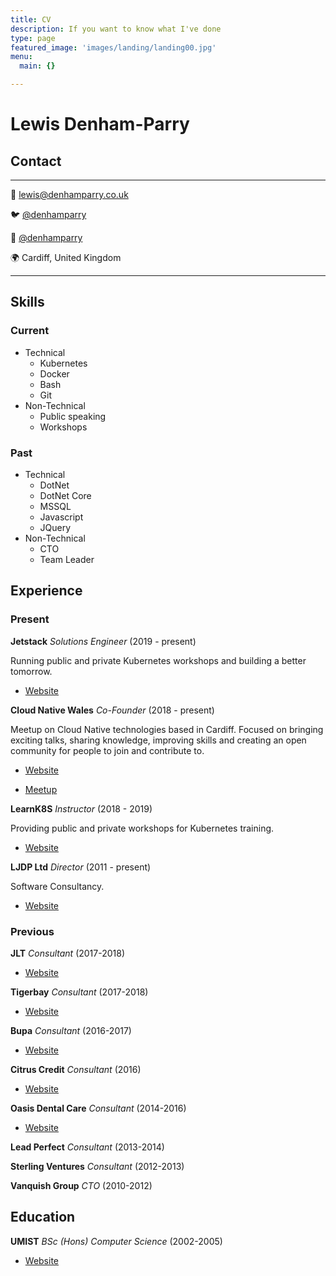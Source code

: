 ```yaml
---
title: CV
description: If you want to know what I've done
type: page
featured_image: 'images/landing/landing00.jpg'
menu:
  main: {}

---
```


# Lewis Denham-Parry

## Contact

-------------------

📧 [lewis@denhamparry.co.uk](mailto:lewis@denhamparry.co.uk)

🐦 [@denhamparry](https://twitter.com/denhamparry)

🤖 [@denhamparry](https://github.com/denhamparry)

🌍 Cardiff, United Kingdom

-------------------

## Skills

### Current

* Technical
  * Kubernetes
  * Docker
  * Bash
  * Git
* Non-Technical
  * Public speaking
  * Workshops

### Past

* Technical
  * DotNet
  * DotNet Core
  * MSSQL
  * Javascript
  * JQuery
* Non-Technical
  * CTO
  * Team Leader

## Experience

### Present

**Jetstack** _Solutions Engineer_ (2019 - present)

Running public and private Kubernetes workshops and building a better tomorrow.

* [Website](https://jetstack.io)

**Cloud Native Wales** _Co-Founder_ (2018 - present)

Meetup on Cloud Native technologies based in Cardiff.
Focused on bringing exciting talks, sharing knowledge, improving skills and creating an open community for people to join and contribute to.

* [Website](https://cloudnativewales.io)

* [Meetup](http://meetup.com/cloud-Native-Wales/)

**LearnK8S** _Instructor_ (2018 - 2019)

Providing public and private workshops for Kubernetes training.

* [Website](https://learnk8s.io)

**LJDP Ltd** _Director_ (2011 - present)

Software Consultancy.

* [Website](https://ljdp.co.uk)

### Previous

**JLT** _Consultant_ (2017-2018)

* [Website](https://www.jlt.com)

**Tigerbay** _Consultant_ (2017-2018)

* [Website](https://www.tigerbay.co.uk)

**Bupa** _Consultant_ (2016-2017)

* [Website](https://www.bupa.co.uk)

**Citrus Credit** _Consultant_ (2016)

* [Website](https://www.crunchbase.com/organization/citrus-credit)

**Oasis Dental Care** _Consultant_ (2014-2016)

* [Website](https://www.oasisdentalcare.co.uk)

**Lead Perfect** _Consultant_ (2013-2014)

**Sterling Ventures** _Consultant_ (2012-2013)

**Vanquish Group** _CTO_ (2010-2012)

## Education

**UMIST** _BSc (Hons) Computer Science_ (2002-2005)

* [Website](https://www.linkedin.com/school/university-of-manchester/)
